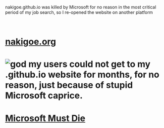 nakigoe.github.io was killed by Microsoft for no reason in the most critical period of my job search, so I re-opened the website on another platform

<br><h1><a href="https://nakigoe.org">nakigoe.org</a><h1>
![god](https://nakigoe.org/_SVG/nakigoe-academy-black.svg)
my users could not get to my .github.io website for months, for no reason, just because of stupid Microsoft caprice.
<h1><a href="https://nakigoe.org/articles/rev.html">Microsoft Must Die</a></h1>
